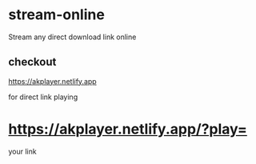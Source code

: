 # stream-online
Stream any direct download link online

## checkout 
https://akplayer.netlify.app

for direct link playing 
# https://akplayer.netlify.app/?play=
your link 

